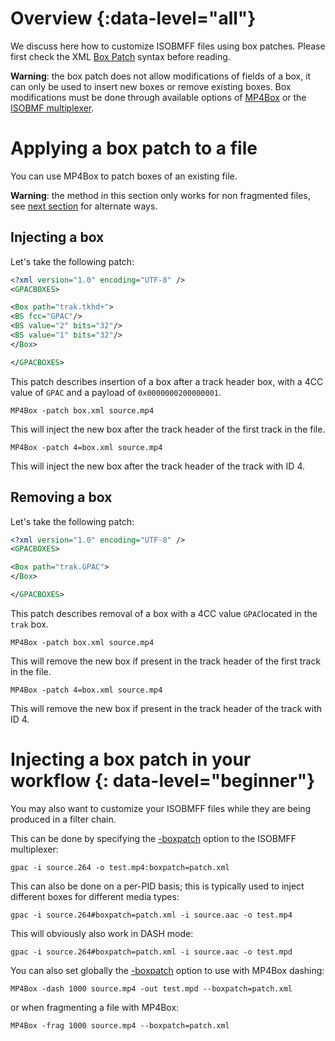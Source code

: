 # Overview {:data-level="all"}

We discuss here how to customize ISOBMFF files using box patches.  Please first check the XML [Box Patch](BoxPatch) syntax before reading.

__Warning__: the box patch does not allow modifications of fields of a box, it can only be used to insert new boxes or  remove existing boxes. Box modifications must be done through available options of [MP4Box](MP4Box-Introduction) or the [ISOBMF multiplexer](mp4mx).


# Applying a box patch to a file

You can use MP4Box to patch boxes of an existing file.

__Warning__: the method in this section only works for non fragmented files, see [next section](#injecting-a-box-patch-in-your-workflow) for alternate ways.

## Injecting a box

Let's take the following patch:
```xml
<?xml version="1.0" encoding="UTF-8" />
<GPACBOXES>

<Box path="trak.tkhd+">
<BS fcc="GPAC"/>
<BS value="2" bits="32"/>
<BS value="1" bits="32"/>
</Box>

</GPACBOXES>
```

This patch describes insertion of a box after a track header box, with a 4CC value of `GPAC` and a payload of `0x0000000200000001`.

```
MP4Box -patch box.xml source.mp4
```

This will inject the new box after the track header of the first track in the file.

```
MP4Box -patch 4=box.xml source.mp4
```

This will inject the new box after the track header of the track with ID 4.


## Removing a box

Let's take the following patch:
```xml
<?xml version="1.0" encoding="UTF-8" />
<GPACBOXES>

<Box path="trak.GPAC">
</Box>

</GPACBOXES>
```

This patch describes removal of a box with a 4CC value `GPAC`located in the `trak` box.
```
MP4Box -patch box.xml source.mp4
```

This will remove the new box if present in the track header of the first track in the file.

```
MP4Box -patch 4=box.xml source.mp4
```

This will remove the new box if present in the track header of the track with ID 4.



# Injecting a box patch in your workflow {: data-level="beginner"}

You may also want to customize your ISOBMFF files while they are being produced in a filter chain. 

This can be done by specifying the [-boxpatch](mp4mx#boxpatch) option to the ISOBMFF multiplexer:

```
gpac -i source.264 -o test.mp4:boxpatch=patch.xml
```

This can  also be done on a per-PID basis; this is typically used to inject different boxes for different media types:

```
gpac -i source.264#boxpatch=patch.xml -i source.aac -o test.mp4
```

This will obviously also work in DASH mode:

```
gpac -i source.264#boxpatch=patch.xml -i source.aac -o test.mpd
```

You can also set globally the [-boxpatch](mp4mx#boxpatch) option to use with MP4Box dashing:
```
MP4Box -dash 1000 source.mp4 -out test.mpd --boxpatch=patch.xml
```

or when fragmenting a file with MP4Box:

```
MP4Box -frag 1000 source.mp4 --boxpatch=patch.xml
```
